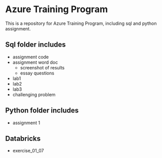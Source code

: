 # Azure Training Program
This is a repository for Azure Training Program, including sql and python assignment.

## Sql folder includes
* assignment code
* assignment word doc
  * screenshot of results
  * essay questions
* lab1
* lab2
* lab3
* challenging problem

## Python folder includes
* assignment 1

## Databricks
* exercise_01_07
